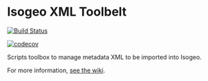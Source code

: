# Isogeo XML Toolbelt

[![Build Status](https://travis-ci.org/isogeo/isogeo-xml-toolbelt.svg?branch=master)](https://travis-ci.org/isogeo/isogeo-xml-toolbelt) 

[![codecov](https://codecov.io/gh/isogeo/isogeo-xml-toolbelt/branch/master/graph/badge.svg)](https://codecov.io/gh/isogeo/isogeo-xml-toolbelt)

Scripts toolbox to manage metadata XML to be imported into Isogeo.

For more information, [see the wiki](https://github.com/isogeo/isogeo-xml-toolbelt/wiki).

